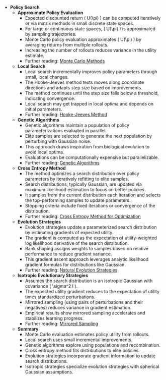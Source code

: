 - **Policy Search**
  - **Approximate Policy Evaluation**
    - Expected discounted return \( U(\pi) \) can be computed iteratively or via matrix methods in small discrete state spaces.
    - For large or continuous state spaces, \( U(\pi) \) is approximated by sampling trajectories.
    - Monte Carlo policy evaluation approximates \( U(\pi) \) by averaging returns from multiple rollouts.
    - Increasing the number of rollouts reduces variance in the utility estimate.
    - Further reading: [Monte Carlo Methods](https://en.wikipedia.org/wiki/Monte_Carlo_method)
  - **Local Search**
    - Local search incrementally improves policy parameters through small, local changes.
    - The Hooke-Jeeves method tests moves along coordinate directions and adapts step size based on improvements.
    - The method continues until the step size falls below a threshold, indicating convergence.
    - Local search may get trapped in local optima and depends on initial parameters.
    - Further reading: [Hooke-Jeeves Method](https://en.wikipedia.org/wiki/Hooke%E2%80%93Jeeves_pattern_search)
  - **Genetic Algorithms**
    - Genetic algorithms maintain a population of policy parameterizations evaluated in parallel.
    - Elite samples are selected to generate the next population by perturbing with Gaussian noise.
    - This approach draws inspiration from biological evolution to avoid local optima.
    - Evaluations can be computationally expensive but parallelizable.
    - Further reading: [Genetic Algorithms](https://en.wikipedia.org/wiki/Genetic_algorithm)
  - **Cross Entropy Method**
    - The method optimizes a search distribution over policy parameters by iteratively refitting to elite samples.
    - Search distributions, typically Gaussian, are updated via maximum likelihood estimation to focus on better policies.
    - It samples from the current distribution each iteration and selects the top-performing samples to update parameters.
    - Stopping criteria include fixed iterations or convergence of the distribution.
    - Further reading: [Cross Entropy Method for Optimization](https://link.springer.com/chapter/10.1007/3-540-34387-2_41)
  - **Evolution Strategies**
    - Evolution strategies update a parameterized search distribution by estimating gradients of expected utility.
    - The gradient is computed as the expectation of utility-weighted log likelihood derivative of the search distribution.
    - Rank shaping assigns weights to samples based on relative performance to reduce gradient variance.
    - This gradient ascent approach leverages analytic likelihood gradient formulas for distributions like Gaussian.
    - Further reading: [Natural Evolution Strategies](https://jmlr.org/papers/v15/wierstra14a.html)
  - **Isotropic Evolutionary Strategies**
    - Assumes the search distribution is an isotropic Gaussian with covariance \( \sigma^2 I \).
    - The expected utility gradient reduces to the expectation of utility times standardized perturbations.
    - Mirrored sampling (using pairs of perturbations and their negatives) reduces variance in gradient estimation.
    - Empirical results show mirrored sampling accelerates and stabilizes learning progress.
    - Further reading: [Mirrored Sampling](https://link.springer.com/chapter/10.1007/978-3-642-15844-5_19)
  - **Summary**
    - Monte Carlo evaluation estimates policy utility from rollouts.
    - Local search uses small incremental improvements.
    - Genetic algorithms explore using populations and recombination.
    - Cross entropy method fits distributions to elite policies.
    - Evolution strategies incorporate gradient information to update search distributions.
    - Isotropic strategies specialize evolution strategies with spherical Gaussian assumptions.
